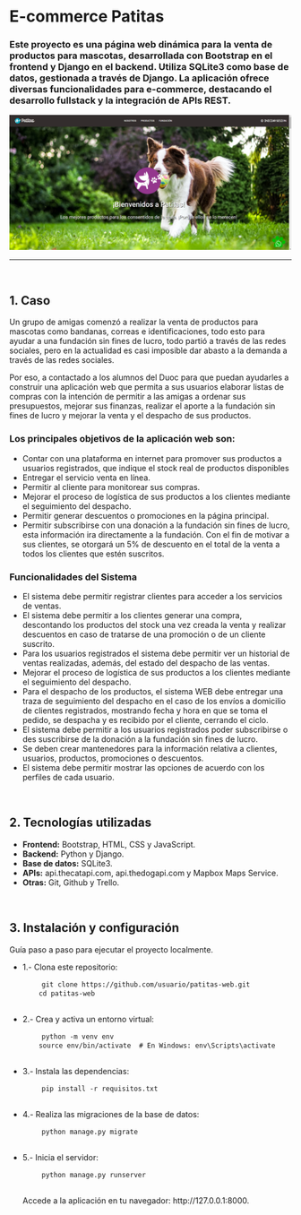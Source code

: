 <h1> E-commerce Patitas </h1>
<h3>Este proyecto es una página web dinámica para la venta de productos para mascotas, desarrollada con Bootstrap en el frontend y Django en el backend. Utiliza SQLite3 como base de datos, gestionada a través de Django.
La aplicación ofrece diversas funcionalidades para e-commerce, destacando el desarrollo fullstack y la integración de APIs REST.
</h3>
<img src="https://github.com/Ulises2024/Patitas-WEB/blob/main/source_readme/pantalla_principal_patitas.png">
<hr>
<br>
<h2>1. Caso
</h2>
<p>
  Un grupo de amigas comenzó a realizar la venta de productos para mascotas como bandanas, correas e identificaciones, todo esto para ayudar a una fundación sin fines de lucro, todo partió a través de las redes sociales, pero en la actualidad es casi imposible dar abasto a la demanda a través de las redes sociales.
</p>
<p>
  Por eso, a contactado a los alumnos del Duoc para que puedan ayudarles a construir una aplicación web que permita a sus usuarios elaborar listas de compras con la intención de permitir a las amigas a ordenar sus presupuestos, mejorar sus finanzas, realizar el aporte a la fundación sin fines de lucro y mejorar la venta y el despacho de sus productos.
</p>
<h3>Los principales objetivos de la aplicación web son:</h3>
<ul>
  <li>Contar con una plataforma en internet para promover sus productos a usuarios registrados, que indique el stock real de productos disponibles</li>
  <li>Entregar el servicio venta en línea.</li>
  <li>Permitir al cliente para monitorear sus compras.</li>
  <li>Mejorar el proceso de logística de sus productos a los clientes mediante el seguimiento del despacho.</li>
  <li>Permitir generar descuentos o promociones en la página principal.</li>
  <li>Permitir subscribirse con una donación a la fundación sin fines de lucro, esta información ira directamente a la fundación. Con el fin de motivar a sus clientes, se otorgará un 5% de descuento en el total de la venta a todos los clientes que estén suscritos.</li>
</ul>
<h3>Funcionalidades del Sistema</h3>
<ul>
  <li>El sistema debe permitir registrar clientes para acceder a los servicios de ventas.</li>
  <li>El sistema debe permitir a los clientes generar una compra, descontando los productos del stock una vez creada la venta y realizar descuentos en caso de tratarse de una promoción o de un cliente suscrito.</li>
  <li>Para los usuarios registrados el sistema debe permitir ver un historial de ventas realizadas, además, del estado del despacho de las ventas.</li>
  <li>Mejorar el proceso de logística de sus productos a los clientes mediante el seguimiento del despacho.</li>
  <li>Para el despacho de los productos, el sistema WEB debe entregar una traza de seguimiento del despacho en el caso de los envíos a domicilio de clientes registrados, mostrando fecha y hora en que se toma el pedido, se despacha y es recibido por el cliente, cerrando el ciclo.</li>
  <li>El sistema debe permitir a los usuarios registrados poder subscribirse o des suscribirse de la donación a la fundación sin fines de lucro.</li>
  <li>Se deben crear mantenedores para la información relativa a clientes, usuarios, productos, promociones o descuentos.</li>
  <li>El sistema debe permitir mostrar las opciones de acuerdo con los perfiles de cada usuario.</li>
</ul>
<br>
<h2>2. Tecnologías utilizadas</h2>
<ul>
  <li><strong>Frontend:</strong> Bootstrap, HTML, CSS y JavaScript.</li>
  <li><strong>Backend:</strong> Python y Django.</li>
  <li><strong>Base de datos:</strong> SQLite3.</li>
  <li><strong>APIs:</strong> api.thecatapi.com, api.thedogapi.com y Mapbox Maps Service.</li>
  <li><strong>Otras:</strong> Git, Github y Trello.</li>

</ul>
<br>
<h2>3. Instalación y configuración</h2>
<p>Guía paso a paso para ejecutar el proyecto localmente.</p>
<ul>
  <li>1.- Clona este repositorio:<br>
  <pre>
    <code>git clone https://github.com/usuario/patitas-web.git  
    cd patitas-web</code>
  </pre>
  </li>
  <li>2.- Crea y activa un entorno virtual:<br>
  <pre>
    <code>python -m venv env  
    source env/bin/activate  # En Windows: env\Scripts\activate</code>
  </pre>
  </li>
  <li>3.- Instala las dependencias:<br>
  <pre>
    <code>pip install -r requisitos.txt</code>
  </pre>
  </li>
  <li>4.- Realiza las migraciones de la base de datos:<br>
  <pre>
    <code>python manage.py migrate</code>
  </pre>
  </li>
  <li>5.- Inicia el servidor:<br>
  <pre>
    <code>python manage.py runserver</code>
  </pre>
  </li>
  <p>Accede a la aplicación en tu navegador: http://127.0.0.1:8000.</p>
</ul>

